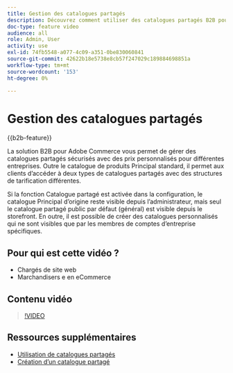 ```yaml
---
title: Gestion des catalogues partagés
description: Découvrez comment utiliser des catalogues partagés B2B pour gérer des catalogues protégés avec des prix personnalisés pour différentes entreprises.
doc-type: feature video
audience: all
role: Admin, User
activity: use
exl-id: 74fb5548-a077-4c09-a351-0be830060841
source-git-commit: 42622b18e5738e8cb57f247029c189884698851a
workflow-type: tm+mt
source-wordcount: '153'
ht-degree: 0%

---
```


# Gestion des catalogues partagés

{{b2b-feature}}

La solution B2B pour Adobe Commerce vous permet de gérer des catalogues partagés sécurisés avec des prix personnalisés pour différentes entreprises. Outre le catalogue de produits Principal standard, il permet aux clients d’accéder à deux types de catalogues partagés avec des structures de tarification différentes.

Si la fonction Catalogue partagé est activée dans la configuration, le catalogue Principal d’origine reste visible depuis l’administrateur, mais seul le catalogue partagé public par défaut (général) est visible depuis le storefront. En outre, il est possible de créer des catalogues personnalisés qui ne sont visibles que par les membres de comptes d’entreprise spécifiques.

## Pour qui est cette vidéo ?

- Chargés de site web
- Marchandisers e en eCommerce

## Contenu vidéo

>[!VIDEO](https://video.tv.adobe.com/v/344446?quality=12&learn=on)

## Ressources supplémentaires

- [Utilisation de catalogues partagés](https://experienceleague.adobe.com/docs/commerce-admin/b2b/shared-catalogs/catalog-shared.html)
- [Création d’un catalogue partagé](https://experienceleague.adobe.com/docs/commerce-admin/b2b/shared-catalogs/define/catalog-shared-create.html)
